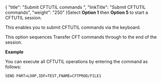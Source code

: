 {
    "title": "Submit CFTUTIL commands ",
    "linkTitle": "Submit CFTUTIL commands",
    "weight": "250"
}Select **Option 1** then **Option 5** to start a CFTUTIL session.

This enables you to submit CFTUTIL commands via the keyboard.

This option sequences Transfer CFT commands through to the end of the session.

******Example******

You can execute all CFTUTIL operations by entering the command as follows:

```
SEND PART=LOOP,IDF=TEST,FNAME=CFTPROD/FILE1
```
